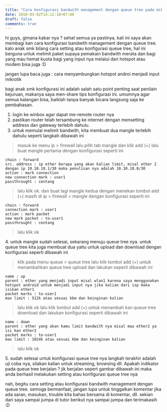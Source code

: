 ```yaml
---
title: "Cara konfigurasi bandwith management dengan queue tree pada mikrotik"
date: 2018-03-02T14:12:18+07:00
draft: false
comments: true
---
```


hi guys, gimana kabar nya ? sehat semua ya pastinya, kali ini saya akan membagi kan cara konfigurasi bandwith management dengan queue tree. kalo anak smk bilang cara setting atau konfigurasi queue tree, hal ini berguna untuk melimit paket supaya pemakain bandwith merata dan bagi yang mau hemat kuota bagi yang input nya melalui dari hotspot atau modem bisa juga :D

jangan lupa baca juga : cara menyambungkan hotspot androi menjadi input mikrotik

bagi anak smk konfigurasi ini adalah salah satu point penting saat penilain kejuruan, makanya saya men-share tips konfigurasi ini. umumnya agar semua kalangan bisa, baiklah tanpa banyak bicara langsung saja ke pembahasan.

1. login ke winbox agar dapat me-remote router nya
2. pastikan router telah tersambung ke internet dengan mensetting address dan gateway terlebih dahulu.
3. untuk memulai melimit bandwith, kita membuat dua mangle terlebih dahulu seperti langkah dibawah ini

>masuk ke menu ip > firewall lalu pilih tab mangle dan klik add (+)
>lalu buat mangle pertama dengan konfigurasi seperti ini

```
chain : forward
src. address : ip ether berapa yang akan kalian limit, misal ether 2 dengan ip 10.10.10.1/30 maka penulisan nya adalah 10.10.10.0/30
action : mark connection
new connection mark : user1
passthrought : centang 
```

>lalu klik ok.
>dan buat lagi mangle kedua dengan menekan tombol add (+) masih di ip > firewall > mangle dengan konfigurasi seperti ini

```
chain : forward
connection mark : user1
action : mark packet
new mark packet : to-user1
passthrought : centang
```


>lalu klik ok

<p>4. untuk mangle sudah selesai, sekarang menuju queue tree nya. untuk queue tree kita juga membuat dua yaitu untuk upload dan download dengan konfigurasi seperti dibawah ini</p>

>klik pada menu queue > queue tree lalu klik tombol add (+) untuk menambahkan queue tree upload
>dan lakukan seperti dibawah ini

```
name : up
parent : ether yang menjadi input misal wlan1 karena saya menggunakan hotspot android untuk menjadi input nya jika kalian dari isp maka isikan ether1
packet marks : to-user1
max limit : 512k atau sesuai kbm dan keinginan kalian
```

>lalu klik ok
>lalu klik tombol add (+) untuk menambah kan queue tree download dan lakukan konfigurasi seperti dibawah ini

```
name : down
parent : ether yang akan kamu limit bandwith nya misal mau ether2 ya isi kan ether2
packet marks : to-user1
max limit : 1024k atau sesuai kbm dan keinginan kalian
```


>lalu klik ok

<p>5. sudah selesai untuk konfigurasi queue tree nya langkah terakhir adalah uji coba nya, silakan kalian untuk streaming, browsing dll. Apakah indikator pada queue tree berjalan ? jik berjalan sepert gambar dibawah ini maka anda berhasil melakukan setting atau konfigurasi queue tree nya</p>


nah, begitu cara setting atau konfigurasi bandwith management dengan queue tree. semoga bermanfaat, jangan lupa untuk tinggalkan komentar jika ada saran, masukan, trouble kita bahas bersama di komentar, dll. sekian dari saya sampai jumpa di tutor berikut nya sampai  jumpa dan terimakasih :D
